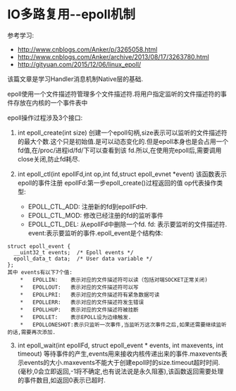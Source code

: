#   IO多路复用--epoll机制

参考学习:

*   http://www.cnblogs.com/Anker/p/3265058.html
*   http://www.cnblogs.com/Anker/archive/2013/08/17/3263780.html
*   http://gityuan.com/2015/12/06/linux_epoll/


该篇文章是学习Handler消息机制Native层的基础.

epoll使用一个文件描述符管理多个文件描述符.将用户指定监听的文件描述符的事件存放在内核的一个事件表中

epoll操作过程涉及3个接口:
1.  int epoll_create(int size)
创建一个epoll句柄,size表示可以监听的文件描述符的最大个数.这个只是初始值.是可以动态变化的.但是epoll本身也是会占用一个fd值,在/proc/进程id/fd/下可以查看到该
fd.所以,在使用完epoll后,需要调用close关闭,防止fd耗尽.

2.  int epoll_ctl(int epollFd,int op,int fd,struct epoll_evnet *event)
该函数表示epoll的事件注册
epollFd:第一步epoll_create()过程返回的值
op代表操作类型:
    *   EPOLL_CTL_ADD:  注册新的fd到epollFd中.
    *   EPOLL_CTL_MOD:  修改已经注册的fd的监听事件
    *   EPOLL_CTL_DEL:  从epollFd中删除一个fd.
fd: 表示要监听的文件描述符.
event:表示要监听的事件.epoll_event是个结构体:
```
struct epoll_event {
  __uint32_t events;  /* Epoll events */
  epoll_data_t data;  /* User data variable */
};
其中 events有以下7个值:
    *   EPOLLIN:    表示对应的文件描述符可以读（包括对端SOCKET正常关闭)
    *   EPOLLOUT:   表示对应的文件描述符可以写
    *   EPOLLPRI:   表示对应的文件描述符有紧急数据可读
    *   EPOLLERR:   表示对应的文件描述符发生错误
    *   EPOLLHUP:   表示对应的文件描述符被挂断
    *   EPOLLET:    表示EPOLL设为边缘触发.
    *   EPOLLONESHOT:表示只监听一次事件,当监听万这次事件之后,如果还需要继续监听的话,需要再次添加.
```

3.  int epoll_wait(int epollFd, struct epoll_event * events, int maxevents, int timeout)
等待事件的产生,events用来接收内核传递出来的事件.maxevents表示events的大小.maxevents不能大于创建epoll时的size.timeout超时时间.
(毫秒,0会立即返回,-1将不确定,也有说法说是永久阻塞),该函数返回需要处理的事件数目,如返回0表示已超时.

